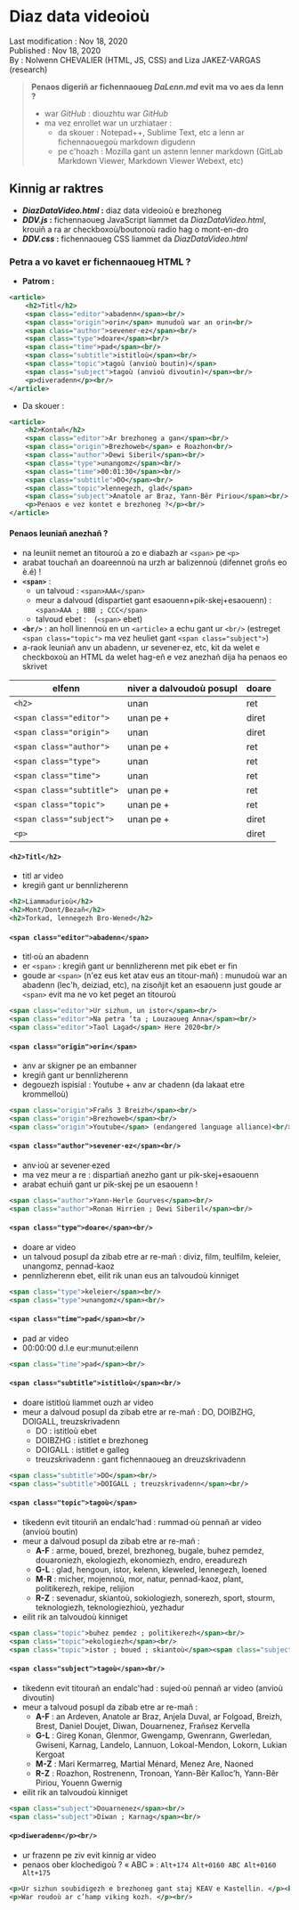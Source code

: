 # Diaz data videoioù

Last modification : Nov 18, 2020  
Published : Nov 18, 2020  
By : Nolwenn CHEVALIER (HTML, JS, CSS) and Liza JAKEZ-VARGAS (research)  

> __Penaos digeriñ ar fichennaoueg *DaLenn.md* evit ma vo aes da lenn ?__
> - war *GitHub* : diouzhtu war *GitHub* 
> - ma vez enrollet war un urzhiataer : 
>    - da skouer : Notepad++, Sublime Text, etc a lenn ar fichennaouegoù markdown digudenn 
>    - pe c'hoazh : Mozilla gant un astenn lenner markdown (GitLab Markdown Viewer, Markdown Viewer Webext, etc) 

## Kinnig ar raktres 

- **_DiazDataVideo.html_ :** diaz data videoioù e brezhoneg
- **_DDV.js_ :** fichennaoueg JavaScript liammet da *DiazDataVideo.html*, krouiñ a ra ar checkboxoù/boutonoù radio hag o mont-en-dro
- **_DDV.css_ :** fichennaoueg CSS liammet da *DiazDataVideo.html*

### Petra a vo kavet er fichennaoueg HTML ? 

- **Patrom  :**
```xml
<article>
    <h2>Titl</h2>
    <span class="editor">abadenn</span><br/>
    <span class="origin">orin</span> munudoù war an orin<br/>
    <span class="author">sevener·ez</span><br/>
    <span class="type">doare</span><br/>
    <span class="time">pad</span><br/>
    <span class="subtitle">istitloù</span><br/>
    <span class="topic">tagoù (anvioù boutin)</span>
    <span class="subject">tagoù (anvioù divoutin)</span><br/>
    <p>diveradenn</p><br/>
</article>
```

- Da skouer  : 
```xml
<article>
    <h2>Kontañ</h2>
    <span class="editor">Ar brezhoneg a gan</span><br/>
    <span class="origin">Brezhoweb</span> e Roazhon<br/>
    <span class="author">Dewi Siberil</span><br/>
    <span class="type">unangomz</span><br/>
    <span class="time">00:01:30</span><br/>
    <span class="subtitle">DO</span><br/>
    <span class="topic">lennegezh, glad</span>
    <span class="subject">Anatole ar Braz, Yann-Bêr Piriou</span><br/>
    <p>Penaos e vez kontet e brezhoneg ?</p><br/>
</article>
```

#### Penaos leuniañ anezhañ ?
- na leuniit nemet an titouroù a zo e diabazh ar `<span>` pe `<p>` 
- arabat touchañ an doareennoù na urzh ar balizennoù (difennet groñs eo è.é) !  
- **`<span>`** : 
    - un talvoud  : `<span>AAA</span>`
    - meur a dalvoud (dispartiet gant esaouenn+pik-skej+esaouenn)  : `<span>AAA ; BBB ; CCC</span>`
    - talvoud ebet : ` ` (`<span>` ebet)
- **`<br/>`** : an holl linennoù en un `<article>` a echu gant ur `<br/>` (estreget `<span class="topic">` ma vez heuliet gant `<span class="subject">`)
- a-raok leuniañ anv un abadenn, ur sevener·ez, etc, kit da welet e checkboxoù an HTML da welet hag-eñ e vez anezhañ dija ha penaos eo skrivet

| elfenn                    |  niver a dalvoudoù posupl   | doare               |
|---------------------------|-----------------------------|---------------------|
| `<h2>`                    | unan                        | ret                 |
| `<span class="editor">`   | unan pe +                   | diret           	|
| `<span class="origin">`   | unan                        | diret            	|
| `<span class="author">`   | unan pe +                   | ret                 |
| `<span class="type">`     | unan                        | ret                 |
| `<span class="time">`     | unan                        | ret                 |
| `<span class="subtitle">` | unan pe +                   | ret                 |
| `<span class="topic">`    | unan pe +                   | ret                 |
| `<span class="subject">`  | unan pe +                   | diret            	|
| `<p>`                     |                             | diret            	|

#### `<h2>Titl</h2>`
- titl ar video 
- kregiñ gant ur bennlizherenn 
```xml
<h2>Liammadurioù</h2>
<h2>Mont/Dont/Bezañ</h2>
<h2>Torkad, lennegezh Bro-Wened</h2>
```

#### `<span class="editor">abadenn</span>`
- titl·où an abadenn 
- er `<span>` : kregiñ gant ur bennlizherenn met pik ebet er fin 
- goude ar `<span>` (n'ez eus ket atav eus an titour-mañ) : munudoù war an abadenn (lec'h, deiziad, etc), na zisoñjit ket an esaouenn just goude ar `<span>` evit ma ne vo ket peget an titouroù 
```xml
<span class="editor">Ur sizhun, un istor</span><br/>
<span class="editor">Na petra ‘ta ; Louzaoueg Anna</span><br/>
<span class="editor">Taol Lagad</span> Here 2020<br/>
```

#### `<span class="origin">orin</span>`
- anv ar skigner pe an embanner
- kregiñ gant ur bennlizherenn
- degouezh ispisial : Youtube + anv ar chadenn (da lakaat etre krommelloù)
```xml
<span class="origin">Frañs 3 Breizh</span><br/>
<span class="origin">Brezhoweb</span><br/>
<span class="origin">Youtube</span> (endangered language alliance)<br/>
```

#### `<span class="author">sevener·ez</span><br/>`
- anv·ioù ar sevener·ezed 
- ma vez meur a re : dispartiañ anezho gant ur pik-skej+esaouenn 
- arabat echuiñ gant ur pik-skej pe un esaouenn ! 
```xml
<span class="author">Yann-Herle Gourves</span><br/>
<span class="author">Ronan Hirrien ; Dewi Siberil</span><br/>
```

#### `<span class="type">doare</span><br/>`
- doare ar video
- un talvoud posupl da zibab etre ar re-mañ  : diviz, film, teulfilm, keleier, unangomz, pennad-kaoz
- pennlizherenn ebet, eilit rik unan eus an talvoudoù kinniget 
```xml
<span class="type">keleier</span><br/>
<span class="type">unangomz</span><br/>
```

#### `<span class="time">pad</span><br/>`
- pad ar video
- 00:00:00 d.l.e eur:munut:eilenn
```xml
<span class="time">pad</span><br/>
```

#### `<span class="subtitle">istitloù</span><br/>`
- doare istitloù liammet ouzh ar video
- meur a dalvoud posupl da zibab etre ar re-mañ  : DO, DOIBZHG, DOIGALL, treuzskrivadenn
    - DO : istitloù ebet 
    - DOIBZHG : istitlet e brezhoneg 
    - DOIGALL : istitlet e galleg 
    - treuzskrivadenn : gant fichennaoueg an dreuzskrivadenn 
```xml
<span class="subtitle">DO</span><br/>
<span class="subtitle">DOIGALL ; treuzskrivadenn</span><br/>
```

#### `<span class="topic">tagoù</span>`
- tikedenn evit titouriñ an endalc'had : rummad·où pennañ ar video (anvioù boutin)
- meur a dalvoud posupl da zibab etre ar re-mañ : 
    - **A-F** : arme, boued, brezel, brezhoneg, bugale, buhez pemdez, douaroniezh, ekologiezh, ekonomiezh, endro, ereadurezh
    - **G-L** : glad, hengoun, istor, kelenn, kleweled, lennegezh, loened
    - **M-R** : micher, mojennoù, mor, natur, pennad-kaoz, plant, politikerezh, rekipe, relijion
    - **R-Z** : sevenadur, skiantoù, sokiologiezh, sonerezh, sport, stourm, teknologiezh, teknologiezhioù, yezhadur
- eilit rik an talvoudoù kinniget
```xml
<span class="topic">buhez pemdez ; politikerezh</span><br/>
<span class="topic">ekologiezh</span><br/>
<span class="topic">istor ; boued ; skiantoù</span><span class="subject">...</span><br/>
```

#### `<span class="subject">tagoù</span><br/>`
- tikedenn evit titourañ an endalc'had : sujed·où pennañ ar video (anvioù divoutin)
- meur a talvoud posupl da zibab etre ar re-mañ  : 
    - **A-F** : an Ardeven, Anatole ar Braz, Anjela Duval, ar Folgoad, Breizh, Brest, Daniel Doujet, Diwan, Douarnenez, Frañsez Kervella
    - **G-L** : Gireg Konan, Glenmor, Gwengamp, Gwenrann, Gwerledan, Gwiseni, Karnag, Landelo, Lannuon, Lokoal-Mendon, Lokorn, Lukian Kergoat
    - **M-Z** : Mari Kermarreg, Martial Ménard, Menez Are, Naoned
    - **R-Z** : Roazhon, Rostrenenn, Tronoan, Yann-Bêr Kalloc’h, Yann-Bêr Piriou, Youenn Gwernig
- eilit rik an talvoudoù kinniget
```xml
<span class="subject">Douarnenez</span><br/>
<span class="subject">Diwan ; Karnag</span><br/>
```

#### `<p>diweradenn</p><br/>`
- ur frazenn pe ziv evit kinnig ar video 
- penaos ober klochedigoù ?  « ABC » : `Alt+174 Alt+0160 ABC Alt+0160 Alt+175`
```xml
<p>Ur sizhun soubidigezh e brezhoneg gant staj KEAV e Kastellin. </p><br/>
<p>War roudoù ar c’hamp viking kozh. </p><br/>
```